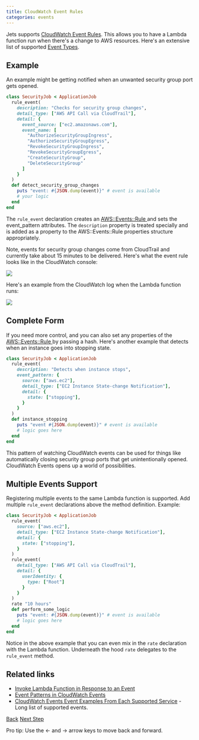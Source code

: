 ```yaml
---
title: CloudWatch Event Rules
categories: events
---
```


Jets supports [CloudWatch Event Rules](https://docs.aws.amazon.com/AmazonCloudWatch/latest/events/Create-CloudWatch-Events-Rule.html). This allows you to have a Lambda function run when there's a change to AWS resources.  Here's an extensive list of supported [Event Types](https://docs.aws.amazon.com/AmazonCloudWatch/latest/events/EventTypes.html).

## Example

An example might be getting notified when an unwanted security group port gets opened.

```ruby
class SecurityJob < ApplicationJob
  rule_event(
    description: "Checks for security group changes",
    detail_type: ["AWS API Call via CloudTrail"],
    detail: {
      event_source: ["ec2.amazonaws.com"],
      event_name: [
        "AuthorizeSecurityGroupIngress",
        "AuthorizeSecurityGroupEgress",
        "RevokeSecurityGroupIngress",
        "RevokeSecurityGroupEgress",
        "CreateSecurityGroup",
        "DeleteSecurityGroup"
      ]
    }
  )
  def detect_security_group_changes
    puts "event: #{JSON.dump(event)}" # event is available
    # your logic
  end
end
```

The `rule_event` declaration creates an [AWS::Events::Rule
](https://docs.aws.amazon.com/AWSCloudFormation/latest/UserGuide/aws-resource-events-rule.html) and sets the event_pattern attributes.  The `description` property is treated specially and is added as a property to the AWS::Events::Rule properties structure appropriately.

Note, events for security group changes come from CloudTrail and currently take about 15 minutes to be delivered. Here's what the event rule looks like in the CloudWatch console:

![](/img/docs/cloudwatch-event-rule.png)

Here's an example from the CloudWatch log when the Lambda function runs:

![](/img/docs/cloudwatch-event-rule-log.png)

## Complete Form

If you need more control, and you can also set any properties of the [AWS::Events::Rule
](https://docs.aws.amazon.com/AWSCloudFormation/latest/UserGuide/aws-resource-events-rule.html) by passing a hash. Here's another example that detects when an instance goes into stopping state.

```ruby
class SecurityJob < ApplicationJob
  rule_event(
    description: "Detects when instance stops",
    event_pattern: {
      source: ["aws.ec2"],
      detail_type: ["EC2 Instance State-change Notification"],
      detail: {
        state: ["stopping"],
      }
    }
  )
  def instance_stopping
    puts "event #{JSON.dump(event)}" # event is available
    # logic goes here
  end
end
```

This pattern of watching CloudWatch events can be used for things like automatically closing security group ports that get unintentionally opened. CloudWatch Events opens up a world of possibilities.

## Multiple Events Support

Registering multiple events to the same Lambda function is supported. Add multiple `rule_event` declarations above the method definition. Example:

```ruby
class SecurityJob < ApplicationJob
  rule_event(
    source: ["aws.ec2"],
    detail_type: ["EC2 Instance State-change Notification"],
    detail: {
      state: ["stopping"],
    }
  )
  rule_event(
    detail_type: ["AWS API Call via CloudTrail"],
    detail: {
      userIdentity: {
        type: ["Root"]
      }
    }
  )
  rate "10 hours"
  def perform_some_logic
    puts "event: #{JSON.dump(event)}" # event is available
    # logic goes here
  end
end
```

Notice in the above example that you can even mix in the `rate` declaration with the Lambda function.  Underneath the hood `rate` delegates to the `rule_event` method.

## Related links

* [Invoke Lambda Function in Response to an Event](https://docs.aws.amazon.com/AWSCloudFormation/latest/UserGuide/aws-resource-events-rule.html#w2ab1c21c10d697c13b4)
* [Event Patterns in CloudWatch Events](https://docs.aws.amazon.com/AmazonCloudWatch/latest/events/CloudWatchEventsandEventPatterns.html)
* [CloudWatch Events Event Examples From Each Supported Service](https://docs.aws.amazon.com/AmazonCloudWatch/latest/events/EventTypes.html) - Long list of supported events.

<a id="prev" class="btn btn-basic" href="{% link _docs/events.md %}">Back</a>
<a id="next" class="btn btn-primary" href="{% link _docs/events-cloudwatch-log.md %}">Next Step</a>
<p class="keyboard-tip">Pro tip: Use the <- and -> arrow keys to move back and forward.</p>
